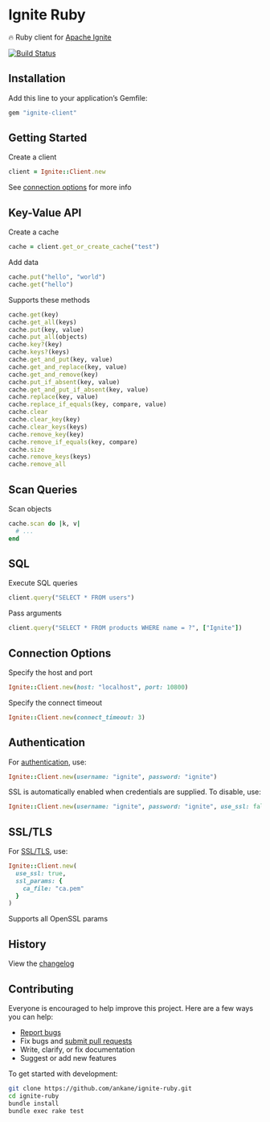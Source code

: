 # Ignite Ruby

:fire: Ruby client for [Apache Ignite](https://ignite.apache.org/)

[![Build Status](https://github.com/ankane/ignite-ruby/actions/workflows/build.yml/badge.svg)](https://github.com/ankane/ignite-ruby/actions)

## Installation

Add this line to your application’s Gemfile:

```ruby
gem "ignite-client"
```

## Getting Started

Create a client

```ruby
client = Ignite::Client.new
```

See [connection options](#connection-options) for more info

## Key-Value API

Create a cache

```ruby
cache = client.get_or_create_cache("test")
```

Add data

```ruby
cache.put("hello", "world")
cache.get("hello")
```

Supports these methods

```ruby
cache.get(key)
cache.get_all(keys)
cache.put(key, value)
cache.put_all(objects)
cache.key?(key)
cache.keys?(keys)
cache.get_and_put(key, value)
cache.get_and_replace(key, value)
cache.get_and_remove(key)
cache.put_if_absent(key, value)
cache.get_and_put_if_absent(key, value)
cache.replace(key, value)
cache.replace_if_equals(key, compare, value)
cache.clear
cache.clear_key(key)
cache.clear_keys(keys)
cache.remove_key(key)
cache.remove_if_equals(key, compare)
cache.size
cache.remove_keys(keys)
cache.remove_all
```

## Scan Queries

Scan objects

```ruby
cache.scan do |k, v|
  # ...
end
```

## SQL

Execute SQL queries

```ruby
client.query("SELECT * FROM users")
```

Pass arguments

```ruby
client.query("SELECT * FROM products WHERE name = ?", ["Ignite"])
```

## Connection Options

Specify the host and port

```ruby
Ignite::Client.new(host: "localhost", port: 10800)
```

Specify the connect timeout

```ruby
Ignite::Client.new(connect_timeout: 3)
```

## Authentication

For [authentication](https://ignite.apache.org/docs/latest/security/authentication), use:

```ruby
Ignite::Client.new(username: "ignite", password: "ignite")
```

SSL is automatically enabled when credentials are supplied. To disable, use:

```ruby
Ignite::Client.new(username: "ignite", password: "ignite", use_ssl: false)
```

## SSL/TLS

For [SSL/TLS](https://ignite.apache.org/docs/latest/security/ssl-tls#ssl-for-clients), use:

```ruby
Ignite::Client.new(
  use_ssl: true,
  ssl_params: {
    ca_file: "ca.pem"
  }
)
```

Supports all OpenSSL params

## History

View the [changelog](https://github.com/ankane/ignite-ruby/blob/master/CHANGELOG.md)

## Contributing

Everyone is encouraged to help improve this project. Here are a few ways you can help:

- [Report bugs](https://github.com/ankane/ignite-ruby/issues)
- Fix bugs and [submit pull requests](https://github.com/ankane/ignite-ruby/pulls)
- Write, clarify, or fix documentation
- Suggest or add new features

To get started with development:

```sh
git clone https://github.com/ankane/ignite-ruby.git
cd ignite-ruby
bundle install
bundle exec rake test
```

